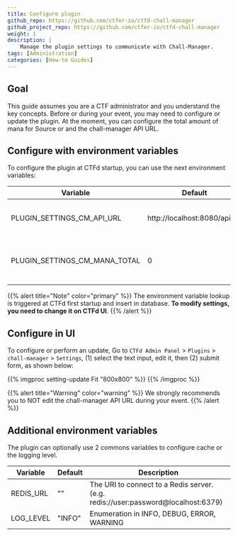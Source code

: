 ```yaml
---
title: Configure plugin
github_repo: https://github.com/ctfer-io/ctfd-chall-manager
github_project_repo: https://github.com/ctfer-io/ctfd-chall-manager
weight: 1
description: |
    Manage the plugin settings to communicate with Chall-Manager.
tags: [Administration]
categories: [How-to Guides]
---
```


## Goal
This guide assumes you are a CTF administrator and you understand the key concepts. Before or during your event, you may need to configure or update the plugin. At the moment, you can configure the total amount of mana for Source or and the chall-manager API URL.

## Configure with environment variables

To configure the plugin at CTFd startup, you can use the next environment variables:

| Variable                      	| Default                      	| Description                                 	|
|-------------------------------	|------------------------------	|---------------------------------------------	|
| PLUGIN_SETTINGS_CM_API_URL    	| http://localhost:8080/api/v1 	| URL of Chall-Manager API                    	|
| PLUGIN_SETTINGS_CM_MANA_TOTAL 	| 0                            	| Maximum mana that source are allowed to use 	|

{{% alert title="Note" color="primary" %}}
The environment variable lookup is triggered at CTFd first startup and insert in database. **To modify settings, you need to change it on CTFd UI**.
{{% /alert %}}

## Configure in UI

To configure or perform an update, Go to `CTFd Admin Panel` > `Plugins` > `chall-manager` > `Settings`, (1) select the text input, edit it, then (2) submit form, as shown below:

{{% imgproc setting-update Fit "800x800" %}}
{{% /imgproc %}}

{{% alert title="Warning" color="warning" %}}
We strongly recommends you to NOT edit the chall-manager API URL during your event.
{{% /alert %}}

## Additional environment variables

The plugin can optionally use 2 commons variables to configure cache or the logging level.

| Variable  	| Default 	| Description                                                                       	|
|-----------	|---------	|-----------------------------------------------------------------------------------	|
| REDIS_URL 	| ""      	| The URI to connect to a Redis server. (e.g. redis://user:password@localhost:6379) 	|
| LOG_LEVEL  	| "INFO"  	| Enumeration in INFO, DEBUG, ERROR, WARNING                                        	|